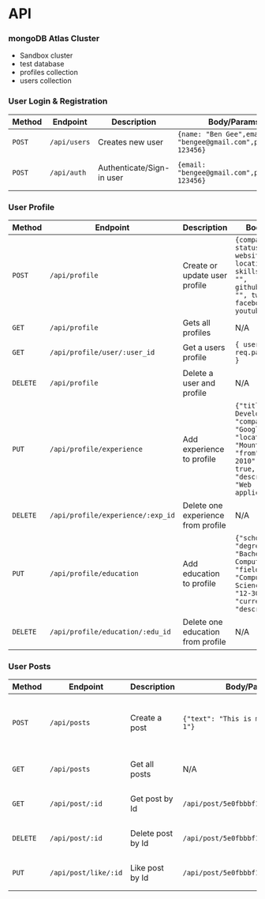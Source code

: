 # API

### mongoDB Atlas Cluster

- Sandbox cluster
- test database
- profiles collection
- users collection

### User Login & Registration

| Method   | Endpoint                          | Description                        | Body/Params                                                                                                                                                   | Request Headers                                                                        | Sample Response                                 |
| -------- | --------------------------------- | ---------------------------------- | ------------------------------------------------------------------------------------------------------------------------------------------------------------- | -------------------------------------------------------------------------------------- | ----------------------------------------------- |
| `POST`   | `/api/users`                      | Creates new user                   | `{name: "Ben Gee",email: "bengee@gmail.com",password: 123456}`                                                                                                | N/A                                                                                    | `{token: "995fbba524b378b7e5cf7e076168ffd0?s"}` |
| `POST`   | `/api/auth`                       | Authenticate/Sign-in user          | `{email: "bengee@gmail.com",password: 123456}`                                                                                                                | `{Content-Type: "application/json, x-auth-token: "995fbba524b378b7e5cf7e076168ffd0" }` | `{token: "995fbba524b378b7e5cf7e076168ffd0?s"}` |

### User Profile

| Method   | Endpoint                          | Description                        | Body/Params                                                                                                                                                   | Request Headers                                                                        | Sample Response                                 |
| -------- | --------------------------------- | ---------------------------------- | ------------------------------------------------------------------------------------------------------------------------------------------------------------- | -------------------------------------------------------------------------------------- | ----------------------------------------------- |
| `POST`   | `/api/profile`                    | Create or update user profile      | `{company: "", status: "", website: "", location: "", skills: "", bio: "", githubusername: "", twitter: ", facebook: "", youtube: ""}`                        | `{Content-Type: "application/json, x-auth-token: "995fbba524b378b7e5cf7e076168ffd0" }` | `{token: "995fbba524b378b7e5cf7e076168ffd0?s"}` |
| `GET`    | `/api/profile`                    | Gets all profiles                  | N/A                                                                                                                                                           | N/A                                                                                    | `[{...}, {...}]`                                |
| `GET`    | `/api/profile/user/:user_id`      | Get a users profile                | `{ user: req.params.user_id }`                                                                                                                                | N/A                                                                                    | `[{...}]`                                       |
| `DELETE` | `/api/profile`                    | Delete a user and profile          | N/A                                                                                                                                                           | `{Content-Type: "application/json, x-auth-token: "995fbba524b378b7e5cf7e076168ffd0" }` | `{ msg: "User deleted"}`                        |
| `PUT`    | `/api/profile/experience`         | Add experience to profile          | `{"title": "Senior Developer", "company": "Google", "location": "Mountain View", "from": "8-10-2010", "current": true, "description": "Web applications"}`    | `{Content-Type: "application/json, x-auth-token: "995fbba524b378b7e5cf7e076168ffd0" }` | `[{...}]`                                       |
| `DELETE` | `/api/profile/experience/:exp_id` | Delete one experience from profile | N/A                                                                                                                                                           | `{Content-Type: "application/json, x-auth-token: "995fbba524b378b7e5cf7e076168ffd0" }` | `[{...}]`                                       |
| `PUT`    | `/api/profile/education`          | Add education to profile           | `{"school": "MIT", "degree": "Bachelors of Computer Science", "fieldofstudy": "Computer Science", "from": "12-30-2008", "current": false, "description": ""}` | `{Content-Type: "application/json, x-auth-token: "995fbba524b378b7e5cf7e076168ffd0" }` | `[{...}]`                                       |
| `DELETE` | `/api/profile/education/:edu_id`  | Delete one education from profile  | N/A                                                                                                                                                           | `{Content-Type: "application/json, x-auth-token: "995fbba524b378b7e5cf7e076168ffd0" }` | `[{...}]`                                       |

### User Posts

| Method   | Endpoint                          | Description                        | Body/Params                                                                                                                                                   | Request Headers                                                                        | Sample Response                                 |
| -------- | --------------------------------- | ---------------------------------- | ------------------------------------------------------------------------------------------------------------------------------------------------------------- | -------------------------------------------------------------------------------------- | ----------------------------------------------- |
| `POST` | `/api/posts`  | Create a post  | `{"text": "This is my post number 1"}`                                                                                                                                                           | `{Content-Type: "application/json, x-auth-token: "995fbba524b378b7e5cf7e076168ffd0" }` | `{"_id": "5e0e8783a7fc872436b32c4c", "text": "This is my post number 2", "name": "Boi Soth 4", "likes": [],"comments": [],"date": "2020-01-03T00:14:59.915Z"}`                                       |
| `GET` | `/api/posts`  | Get all posts  | N/A                                                                                                                                                           | `{Content-Type: "application/json, x-auth-token: "995fbba524b378b7e5cf7e076168ffd0" }` | `[{...}]`                                       |
| `GET` | `/api/post/:id`  | Get post by Id  | `/api/post/5e0fbbbf105027898903c938`                                                                                                                                                           | `{Content-Type: "application/json, x-auth-token: "995fbba524b378b7e5cf7e076168ffd0" }` | `[{...}]`                                       |
| `DELETE` | `/api/post/:id`  | Delete post by Id  | `/api/post/5e0fbbbf105027898903c938`                                                                                                                                                           | `{Content-Type: "application/json, x-auth-token: "995fbba524b378b7e5cf7e076168ffd0" }` | `[{...}]`                                       |
| `PUT` | `/api/post/like/:id`  | Like post by Id  | `/api/post/5e0fbbbf105027898903c938`                                                                                                                                                           | `{Content-Type: "application/json, x-auth-token: "995fbba524b378b7e5cf7e076168ffd0" }` | `[{...}]`                                       |